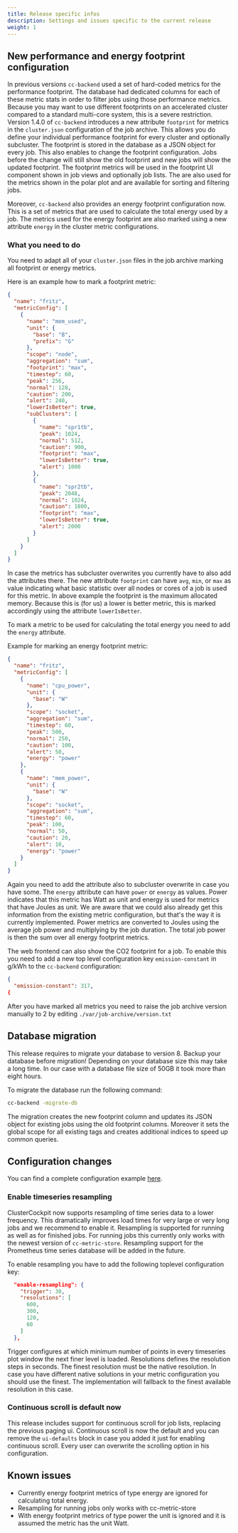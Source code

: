 ```yaml
---
title: Release specific infos
description: Settings and issues specific to the current release
weight: 1
---
```


## New performance and energy footprint configuration

In previous versions `cc-backend` used a set of hard-coded metrics for the
performance footprint. The database had dedicated columns for each of these
metric stats in order to filter jobs using those performance metrics.
Because you may want to use different footprints on an accelerated cluster
compared to a standard multi-core system, this is a severe restriction.
Version 1.4.0 of `cc-backend` introduces a new attribute `footprint` for metrics
in the `cluster.json` configuration of the job archive. This allows you do
define your individual performance footprint for every cluster and optionally
subcluster. The footprint is stored in the database as a JSON object for every
job. This also enables to change the footprint configuration. Jobs before the
change will still show the old footprint and new jobs will show the updated
footprint. The footprint metrics will be used in the footprint UI component
shown in job views and optionally job lists. The are also used for the metrics
shown in the polar plot and are available for sorting and filtering jobs.

Moreover, `cc-backend` also provides an energy footprint configuration now.
This is a set of metrics that are used to calculate the total energy used by a
job. The metrics used for the energy footprint are also marked using a new
attribute `energy` in the cluster metric configurations.

### What you need to do

You need to adapt all of your `cluster.json` files in the job archive marking
all footprint or energy metrics.

Here is an example how to mark a footprint metric:

```json
{
  "name": "fritz",
  "metricConfig": [
    {
      "name": "mem_used",
      "unit": {
        "base": "B",
        "prefix": "G"
      },
      "scope": "node",
      "aggregation": "sum",
      "footprint": "max",
      "timestep": 60,
      "peak": 256,
      "normal": 128,
      "caution": 200,
      "alert": 240,
      "lowerIsBetter": true,
      "subClusters": [
        {
          "name": "spr1tb",
          "peak": 1024,
          "normal": 512,
          "caution": 900,
          "footprint": "max",
          "lowerIsBetter": true,
          "alert": 1000
        },
        {
          "name": "spr2tb",
          "peak": 2048,
          "normal": 1024,
          "caution": 1800,
          "footprint": "max",
          "lowerIsBetter": true,
          "alert": 2000
        }
      ]
    }
  ]
}
```

In case the metrics has subcluster overwrites you currently have to also add the
attributes there. The new attribute `footprint` can have `avg`, `min`, or `max`
as value indicating what basic statistic over all nodes or cores of a job is
used for this metric. In above example the footprint is the maximum allocated
memory. Because this is (for us) a lower is better metric, this is marked
accordingly using the attribute `lowerIsBetter`.

To mark a metric to be used for calculating the total energy you need to add the
`energy` attribute.

Example for marking an energy footprint metric:

```json
{
  "name": "fritz",
  "metricConfig": [
    {
      "name": "cpu_power",
      "unit": {
        "base": "W"
      },
      "scope": "socket",
      "aggregation": "sum",
      "timestep": 60,
      "peak": 500,
      "normal": 250,
      "caution": 100,
      "alert": 50,
      "energy": "power"
    },
    {
      "name": "mem_power",
      "unit": {
        "base": "W"
      },
      "scope": "socket",
      "aggregation": "sum",
      "timestep": 60,
      "peak": 100,
      "normal": 50,
      "caution": 20,
      "alert": 10,
      "energy": "power"
    }
  ]
}
```

Again you need to add the attribute also to subcluster overwrite in case you
have some. The `energy` attribute can have `power` or `energy` as values. Power
indicates that this metric has Watt as unit and energy is used for metrics that
have Joules as unit. We are aware that we could also already get this
information from the existing metric configuration, but that's the way it is
currently implemented. Power metrics are converted to Joules using the average
job power and multiplying by the job duration. The total job power is then the
sum over all energy footprint metrics.

The web frontend can also show the CO2 footprint for a job. To enable this you
need to add a new top level configuration key `emission-constant` in g/kWh to the
`cc-backend` configuration:

```json
{
  "emission-constant": 317,
{
```

After you have marked all metrics you need to raise the job archive version
manually to 2 by editing `./var/job-archive/version.txt`

## Database migration

This release requires to migrate your database to version 8. Backup your
database before migration! Depending on your database size this may take a long
time. In our case with a database file size of 50GB it took more than eight
hours.

To migrate the database run the following command:

```sh
cc-backend -migrate-db
```

The migration creates the new footprint column and updates its JSON object for
existing jobs using the old footprint columns. Moreover it sets the global
scope for all existing tags and creates additional indices to speed up common
queries.

## Configuration changes

You can find a complete configuration example [here](https://github.com/ClusterCockpit/cc-examples/tree/main/nhr%40fau).

### Enable timeseries resampling

ClusterCockpit now supports resampling of time series data to a lower frequency.
This dramatically improves load times for very large or very long jobs and we
recommend to enable it. Resampling is supported for running as well as for
finished jobs. For running jobs this currently only works with the newest
version of `cc-metric-store`. Resampling support for the Prometheus time series
database will be added in the future.

To enable resampling you have to add the following toplevel configuration key:

```json
  "enable-resampling": {
    "trigger": 30,
    "resolutions": [
      600,
      300,
      120,
      60
    ]
  },
```

Trigger configures at which minimum number of points in every timeseries plot
window the next finer level is loaded. Resolutions defines the resolution steps
in seconds. The finest resolution must be the native resolution. In case you
have different native solutions in your metric configuration you should use the
finest. The implementation will fallback to the finest available resolution in
this case.

### Continuous scroll is default now

This release includes support for continuous scroll for job lists,
replacing the previous paging ui. Continuous scroll is now the default and you
can remove the `ui-defaults` block in case you added it just for enabling
continuous scroll. Every user can overwrite the scrolling option in his
configuration.

## Known issues

- Currently energy footprint metrics of type energy are ignored for calculating
  total energy.
- Resampling for running jobs only works with cc-metric-store
- With energy footprint metrics of type power the unit is ignored and it is
  assumed the metric has the unit Watt.

